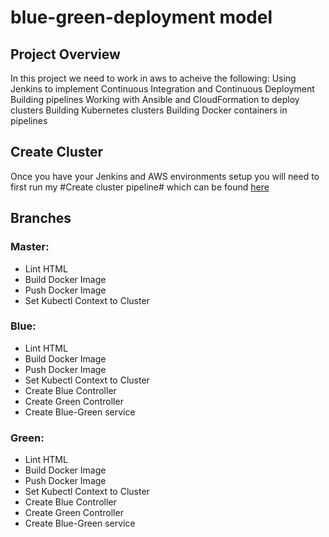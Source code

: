 # blue-green-deployment model

## Project Overview
In this project we need to work in aws to acheive the following:
Using Jenkins to implement Continuous Integration and Continuous Deployment
Building pipelines
Working with Ansible and CloudFormation to deploy clusters
Building Kubernetes clusters
Building Docker containers in pipelines

## Create Cluster
Once you have your Jenkins and AWS environments setup you will need to first run my #Create cluster pipeline# which can be found [here](https://github.com/sushma-sri/cluster-pipeline) 

## Branches
### Master:
- Lint HTML
- Build Docker Image
- Push Docker Image
- Set Kubectl Context to Cluster

### Blue:
- Lint HTML
- Build Docker Image
- Push Docker Image
- Set Kubectl Context to Cluster
- Create Blue Controller
- Create Green Controller
- Create Blue-Green service

### Green:
- Lint HTML
- Build Docker Image
- Push Docker Image
- Set Kubectl Context to Cluster
- Create Blue Controller
- Create Green Controller
- Create Blue-Green service






